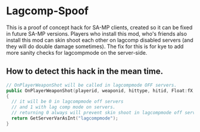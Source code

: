 Lagcomp-Spoof
=============

This is a proof of concept hack for SA-MP clients, created so it can be fixed in future SA-MP versions. Players who install this mod, who's friends also install this mod can skin shoot each other on lagcomp disabled servers (and they will do double damage sometimes). The fix for this is for kye to add more sanity checks for lagcompmode on the server-side.

How to detect this hack in the mean time.
------------

```cpp
// OnPlayerWeaponShot will be called in lagcompmode OFF servers.
public OnPlayerWeaponShot(playerid, weaponid, hittype, hitid, Float:fX, Float:fY, Float:fZ)
{
  // it will be 0 in lagcompmode off servers
  // and 1 with lag comp mode on servers.
  // returning 0 always will prevent skin shoot in lagcompmode off servers.
  return GetServerVarAsInt("lagcompmode");
}
```
